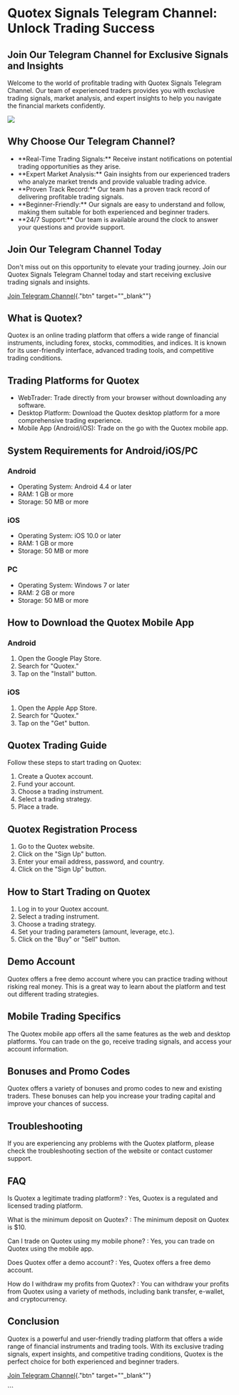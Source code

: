 # Quotex Signals Telegram Channel: Unlock Trading Success

## Join Our Telegram Channel for Exclusive Signals and Insights

Welcome to the world of profitable trading with Quotex Signals Telegram
Channel. Our team of experienced traders provides you with exclusive
trading signals, market analysis, and expert insights to help you
navigate the financial markets confidently.

[![](https://static.quotex.io/files/8_en/300_250.jpg)](https://traff.sbs/brokerqxsignupf)

## Why Choose Our Telegram Channel?

-   \*\*Real-Time Trading Signals:\*\* Receive instant notifications on
    potential trading opportunities as they arise.
-   \*\*Expert Market Analysis:\*\* Gain insights from our experienced
    traders who analyze market trends and provide valuable trading
    advice.
-   \*\*Proven Track Record:\*\* Our team has a proven track record of
    delivering profitable trading signals.
-   \*\*Beginner-Friendly:\*\* Our signals are easy to understand and
    follow, making them suitable for both experienced and beginner
    traders.
-   \*\*24/7 Support:\*\* Our team is available around the clock to
    answer your questions and provide support.

## Join Our Telegram Channel Today

Don\'t miss out on this opportunity to elevate your trading journey.
Join our Quotex Signals Telegram Channel today and start receiving
exclusive trading signals and insights.

[Join Telegram
Channel](\%22https://traff.sbs/brokerqxsignup\%22){."btn"
target=""_blank""}

## What is Quotex?

Quotex is an online trading platform that offers a wide range of
financial instruments, including forex, stocks, commodities, and
indices. It is known for its user-friendly interface, advanced trading
tools, and competitive trading conditions.

## Trading Platforms for Quotex

-   WebTrader: Trade directly from your browser without downloading any
    software.
-   Desktop Platform: Download the Quotex desktop platform for a more
    comprehensive trading experience.
-   Mobile App (Android/iOS): Trade on the go with the Quotex mobile
    app.

## System Requirements for Android/iOS/PC

### Android

-   Operating System: Android 4.4 or later
-   RAM: 1 GB or more
-   Storage: 50 MB or more

### iOS

-   Operating System: iOS 10.0 or later
-   RAM: 1 GB or more
-   Storage: 50 MB or more

### PC

-   Operating System: Windows 7 or later
-   RAM: 2 GB or more
-   Storage: 50 MB or more

## How to Download the Quotex Mobile App

### Android

1.  Open the Google Play Store.
2.  Search for "Quotex."
3.  Tap on the "Install" button.

### iOS

1.  Open the Apple App Store.
2.  Search for "Quotex."
3.  Tap on the "Get" button.

## Quotex Trading Guide

Follow these steps to start trading on Quotex:

1.  Create a Quotex account.
2.  Fund your account.
3.  Choose a trading instrument.
4.  Select a trading strategy.
5.  Place a trade.

## Quotex Registration Process

1.  Go to the Quotex website.
2.  Click on the "Sign Up" button.
3.  Enter your email address, password, and country.
4.  Click on the "Sign Up" button.

## How to Start Trading on Quotex

1.  Log in to your Quotex account.
2.  Select a trading instrument.
3.  Choose a trading strategy.
4.  Set your trading parameters (amount, leverage, etc.).
5.  Click on the "Buy" or "Sell" button.

## Demo Account

Quotex offers a free demo account where you can practice trading without
risking real money. This is a great way to learn about the platform and
test out different trading strategies.

## Mobile Trading Specifics

The Quotex mobile app offers all the same features as the web and
desktop platforms. You can trade on the go, receive trading signals, and
access your account information.

## Bonuses and Promo Codes

Quotex offers a variety of bonuses and promo codes to new and existing
traders. These bonuses can help you increase your trading capital and
improve your chances of success.

## Troubleshooting

If you are experiencing any problems with the Quotex platform, please
check the troubleshooting section of the website or contact customer
support.

## FAQ

Is Quotex a legitimate trading platform?
:   Yes, Quotex is a regulated and licensed trading platform.

What is the minimum deposit on Quotex?
:   The minimum deposit on Quotex is \$10.

Can I trade on Quotex using my mobile phone?
:   Yes, you can trade on Quotex using the mobile app.

Does Quotex offer a demo account?
:   Yes, Quotex offers a free demo account.

How do I withdraw my profits from Quotex?
:   You can withdraw your profits from Quotex using a variety of
    methods, including bank transfer, e-wallet, and cryptocurrency.

## Conclusion

Quotex is a powerful and user-friendly trading platform that offers a
wide range of financial instruments and trading tools. With its
exclusive trading signals, expert insights, and competitive trading
conditions, Quotex is the perfect choice for both experienced and
beginner traders.

[Join Telegram
Channel](\%22https://traff.sbs/brokerqxsignup\%22){."btn"
target=""_blank""}

\`\`\`

